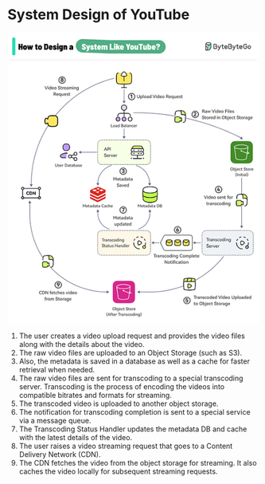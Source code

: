 # System Design of YouTube

![System Design of YouTube](../../media/Pasted%20image%2020240921221234.png)

1. The user creates a video upload request and provides the video files along with the details about the video.
2. The raw video files are uploaded to an Object Storage (such as S3).
3. Also, the metadata is saved in a database as well as a cache for faster retrieval when needed.
4. The raw video files are sent for transcoding to a special transcoding server. Transcoding is the process of encoding the videos into compatible bitrates and formats for streaming.
5. The transcoded video is uploaded to another object storage.
6. The notification for transcoding completion is sent to a special service via a message queue.
7. The Transcoding Status Handler updates the metadata DB and cache with the latest details of the video.
8. The user raises a video streaming request that goes to a Content Delivery Network (CDN).
9. The CDN fetches the video from the object storage for streaming. It also caches the video locally for subsequent streaming requests.

